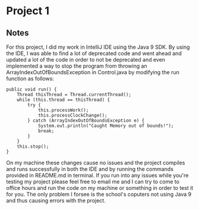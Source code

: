 # Project 1

## Notes

For this project, I did my work in IntelliJ IDE using the Java 9 SDK.
By using the IDE, I was able to find a lot of deprecated code and went
ahead and updated a lot of the code in order to not be deprecated and
even implemented a way to stop the program from throwing an
ArrayIndexOutOfBoundsException in Control.java by modifying the run
function as follows:

```
public void run() {
    Thread thisThread = Thread.currentThread();
    while (this.thread == thisThread) {
        try {
            this.processWork();
            this.processClockChange();
        } catch (ArrayIndexOutOfBoundsException e) {
            System.out.println("Caught Memory out of bounds!");
            break;
        }
    }
    this.stop();
}
```

On my machine these changes cause no issues and the project compiles and
runs successfully in both the IDE and by running the commands provided in
README.md in terminal. If you run into any issues while you're testing my
project please feel free to email me and I can try to come to office hours
and run the code on my machine or something in order to test it for you.
The only problem I forsee is the school's coputers not using Java 9 and
thus causing errors with the project.
